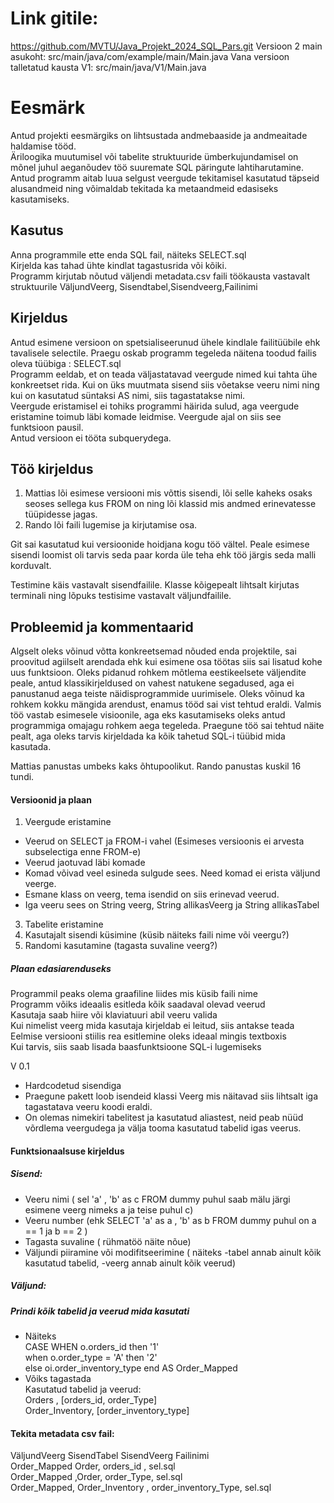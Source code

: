 # Link gitile:
https://github.com/MVTU/Java_Projekt_2024_SQL_Pars.git
Versioon 2 main asukoht: src/main/java/com/example/main/Main.java
Vana versioon talletatud kausta V1: src/main/java/V1/Main.java
# Eesmärk

Antud projekti eesmärgiks on lihtsustada andmebaaside ja andmeaitade haldamise tööd. \
Äriloogika muutumisel või tabelite struktuuride ümberkujundamisel on mõnel juhul aeganõudev töö suuremate SQL päringute lahtiharutamine. \
Antud programm aitab luua selgust veergude tekitamisel kasutatud täpseid  alusandmeid ning võimaldab tekitada ka metaandmeid edasiseks kasutamiseks. 

## Kasutus

Anna programmile ette enda SQL fail, näiteks SELECT.sql \
Kirjelda kas tahad ühte kindlat tagastusrida või kõiki. \
Programm kirjutab nõutud väljendi metadata.csv faili töökausta vastavalt struktuurile VäljundVeerg, Sisendtabel,Sisendveerg,Failinimi

## Kirjeldus

Antud esimene versioon on spetsialiseerunud ühele kindlale failitüübile ehk tavalisele selectile. Praegu oskab programm tegeleda näitena toodud failis oleva tüübiga : SELECT.sql \
Programm eeldab, et on teada väljastatavad veergude nimed kui tahta ühe konkreetset rida. Kui on üks muutmata sisend siis võetakse veeru nimi ning kui on kasutatud süntaksi AS nimi, siis tagastatakse nimi. \
Veergude eristamisel ei tohiks programmi häirida sulud, aga veergude eristamine toimub läbi komade leidmise. Veergude ajal on siis see funktsioon pausil. \
Antud versioon ei tööta subquerydega.

## Töö kirjeldus

1) Mattias lõi esimese versiooni mis võttis sisendi, lõi selle kaheks osaks seoses sellega kus FROM on ning lõi klassid mis andmed erinevatesse tüüpidesse jagas.
2) Rando lõi faili lugemise ja kirjutamise osa.

Git sai kasutatud kui versioonide hoidjana kogu töö vältel.
Peale esimese sisendi loomist oli tarvis seda paar korda üle teha ehk töö järgis seda malli korduvalt.

Testimine käis vastavalt sisendfailile. Klasse kõigepealt lihtsalt kirjutas terminali ning lõpuks testisime vastavalt väljundfailile.

## Probleemid ja kommentaarid

Algselt oleks võinud võtta konkreetsemad nõuded enda projektile, sai proovitud agiilselt arendada ehk kui esimene osa töötas siis sai lisatud kohe uus funktsioon.
Oleks pidanud rohkem mõtlema eestikeelsete väljendite peale, antud klassikirjeldused on vahest natukene segadused, aga ei panustanud aega teiste näidisprogrammide uurimisele.
Oleks võinud ka rohkem kokku mängida arendust, enamus tööd sai vist tehtud eraldi.
Valmis töö vastab esimesele visioonile, aga eks kasutamiseks oleks antud programmiga omajagu rohkem aega tegeleda. Praegune töö sai tehtud näite pealt, aga oleks tarvis kirjeldada ka kõik tahetud SQL-i tüübid mida kasutada.

Mattias panustas umbeks kaks õhtupoolikut.
Rando panustas kuskil 16 tundi. 





#### Versioonid ja plaan

1) Veergude eristamine
  -  Veerud on SELECT ja FROM-i vahel (Esimeses versioonis ei arvesta subselectiga enne FROM-e)  
  -  Veerud jaotuvad läbi komade
  -  Komad võivad veel esineda sulgude sees. Need komad ei erista väljund veerge.
  -  Esmane klass on veerg, tema isendid on siis erinevad veerud.
  -  Iga veeru sees on String veerg, String allikasVeerg ja String allikasTabel
3) Tabelite eristamine
4) Kasutajalt sisendi küsimine (küsib näiteks faili nime või veergu?)
5) Randomi kasutamine (tagasta suvaline veerg?)

##### Plaan edasiarenduseks

Programmil peaks olema graafiline liides mis küsib faili nime  \
Programm võiks ideaalis esitleda kõik saadaval olevad veerud \
Kasutaja saab hiire või klaviatuuri abil veeru valida \
Kui nimelist veerg mida kasutaja kirjeldab ei leitud, siis antakse teada \
Eelmise versiooni stiilis rea esitlemine oleks ideaal mingis textboxis \
Kui tarvis, siis saab lisada baasfunktsioone  SQL-i lugemiseks 



V 0.1
  - Hardcodetud sisendiga
  - Praegune pakett loob isendeid klassi Veerg mis näitavad siis lihtsalt iga tagastatava veeru koodi eraldi.
  - On olemas nimekiri tabelitest ja kasutatud aliastest, neid peab nüüd võrdlema veergudega ja välja tooma kasutatud tabelid igas veerus.


#### Funktsionaalsuse kirjeldus 

##### Sisend:
 - Veeru nimi ( sel 'a' , 'b' as c FROM dummy puhul saab mälu järgi esimene veerg nimeks a ja teise puhul c)
 - Veeru number (ehk SELECT 'a' as a , 'b' as b FROM dummy puhul on a == 1 ja b == 2 )
 - Tagasta suvaline ( rühmatöö näite nõue)
 - Väljundi piiramine või modifitseerimine ( näiteks -tabel annab ainult kõik kasutatud tabelid, -veerg annab ainult kõik veerud)

##### Väljund:

 ##### Prindi kõik tabelid ja veerud mida kasutati
  - Näiteks \
  CASE WHEN o.orders_id then '1' \
  when o.order_type = 'A' then '2' \
  else oi.order_inventory_type end AS Order_Mapped
  -  Võiks tagastada \
  Kasutatud tabelid ja veerud: \
  Orders , [orders_id, order_Type] \
  Order_Inventory, [order_inventory_type] 

#### Tekita metadata csv fail:
  VäljundVeerg SisendTabel SisendVeerg Failinimi \
  Order_Mapped Order, orders_id , sel.sql \
  Order_Mapped ,Order, order_Type, sel.sql \
  Order_Mapped, Order_Inventory , order_inventory_Type, sel.sql 




